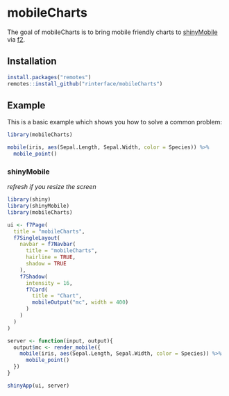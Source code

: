 <!-- badges: start -->
<!-- badges: end -->

# mobileCharts

The goal of mobileCharts is to bring mobile friendly charts to [shinyMobile](https://rinterface.github.io/shinyMobile/) via [f2](https://f2.antv.vision/en).

## Installation

``` r
install.packages("remotes")
remotes::install_github("rinterface/mobileCharts")
```

## Example

This is a basic example which shows you how to solve a common problem:

``` r
library(mobileCharts)

mobile(iris, aes(Sepal.Length, Sepal.Width, color = Species)) %>% 
  mobile_point()
```

### shinyMobile

_refresh if you resize the screen_

```r
library(shiny)
library(shinyMobile)
library(mobileCharts)

ui <- f7Page(
  title = "mobileCharts",
  f7SingleLayout(
    navbar = f7Navbar(
      title = "mobileCharts",
      hairline = TRUE,
      shadow = TRUE
    ),
    f7Shadow(
      intensity = 16,
      f7Card(
        title = "Chart",
        mobileOutput("mc", width = 400)
      )
    )
  )
)

server <- function(input, output){
  output$mc <- render_mobile({
    mobile(iris, aes(Sepal.Length, Sepal.Width, color = Species)) %>% 
      mobile_point()
  })
}

shinyApp(ui, server)
```
